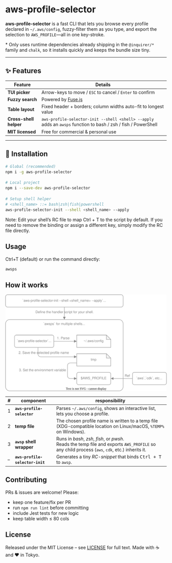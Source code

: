 # aws-profile-selector

**aws-profile-selector** is a fast CLI that lets you browse every
profile declared in `~/.aws/config`, fuzzy-filter them as you type, and export the
selection to `AWS_PROFILE`—all in one key-stroke.

\* Only uses runtime dependencies already shipping in the `@inquirer/*` family and
`chalk`, so it installs quickly and keeps the bundle size tiny.

---

## ✨ Features

| Feature                | Details                                                                                                        |
| ---------------------- | -------------------------------------------------------------------------------------------------------------- |
| **TUI picker**         | Arrow-keys to move / `ESC` to cancel / `Enter` to confirm                                                      |
| **Fuzzy search**       | Powered by [Fuse.js](https://fusejs.io)                                                                        |
| **Table layout**       | Fixed header + borders; column widths auto-fit to longest value                                                |
| **Cross-shell helper** | `aws-profile-selector-init --shell <shell> --apply` adds an `awsps` function to bash / zsh / fish / PowerShell |
| **MIT licensed**       | Free for commercial & personal use                                                                             |

---

## 🚀 Installation

```bash
# Global (recommended)
npm i -g aws-profile-selector

# Local project
npm i --save-dev aws-profile-selector

# Setup shell helper
# <shell_name> ::= bash|zsh|fish|powershell
aws-profile-selector-init --shell <shell_name> --apply
```

Note: Edit your shell’s RC file to map Ctrl + T to the script by default.
If you need to remove the binding or assign a different key, simply modify the RC file directly.

## Usage

Ctrl+T (default) or run the command directly:

```bash
awsps
```

## ️How it works

![architecture](docs/aws-profile-selector.svg)

| #   | component                       | responsibility                                                                                                                                    |
| --- | ------------------------------- | ------------------------------------------------------------------------------------------------------------------------------------------------- |
| 1   | **`aws-profile-selector`**      | Parses `~/.aws/config`, shows an interactive list, lets you choose a profile.                                                                     |
| 2   | **temp file**                   | The chosen profile name is written to a temp file (XDG-compatible location on Linux/macOS, `%TEMP%` on Windows).                                  |
| 3   | **`awsp` shell wrapper**        | Runs in _bash_, _zsh_, _fish_, or _pwsh_.<br>Reads the temp file and exports `AWS_PROFILE` so any child process (`aws`, `cdk`, etc.) inherits it. |
| –   | **`aws-profile-selector-init`** | Generates a tiny _RC-snippet_ that binds <kbd>Ctrl + T</kbd> to `awsp`.                                                                           |

## Contributing

PRs & issues are welcome!
Please:

- keep one feature/fix per PR
- run `npm run lint` before committing
- include Jest tests for new logic
- keep table width ≤ 80 cols

## License

Released under the MIT License – see [LICENSE](./LICENSE) for full text.
Made with ☕ and ❤️ in Tokyo.
